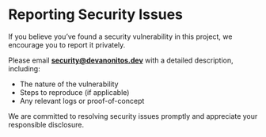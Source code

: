 # Reporting Security Issues

If you believe you’ve found a security vulnerability in this project, we encourage you to report it privately.

Please email **security@devanonitos.dev** with a detailed description, including:

- The nature of the vulnerability
- Steps to reproduce (if applicable)
- Any relevant logs or proof-of-concept

We are committed to resolving security issues promptly and appreciate your responsible disclosure.
